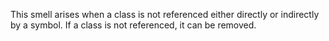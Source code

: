 This smell arises when a class is not referenced either directly or indirectly by a symbol. If a class is not referenced, it can be removed.